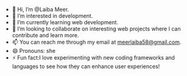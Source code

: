 - 👋 Hi, I’m @Laiba Meer.
- 👀 I’m interested in development.
- 🌱 I’m currently learning web development.
- 💞️ I’m looking to collaborate on  interesting web projects where I can contribute and learn more.
- 📫 You can reach me  through my email at meerlaiba58@gmail.com.
- 😄 Pronouns: she
- ⚡ Fun fact:I love experimenting with new coding frameworks and languages to see how they can enhance user experiences!

<!---
LaibaMeeer/LaibaMeeer is a ✨ special ✨ repository because its `README.md` (this file) appears on your GitHub profile.
You can click the Preview link to take a look at your changes.
--->
